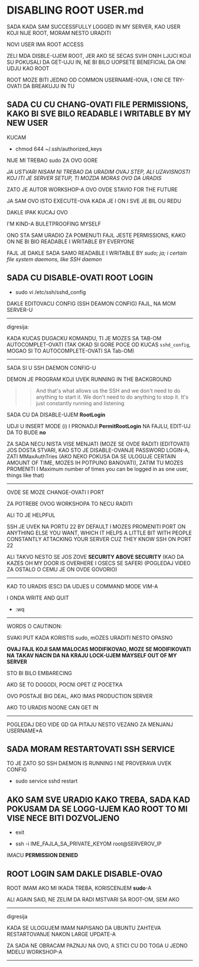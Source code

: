 # DISABLING ROOT USER.md

SADA KADA SAM SUCCESSFULLY LOGGED IN MY SERVER, KAO USER KOJI NIJE ROOT, MORAM NESTO URADITI

NOVI USER IMA ROOT ACCESS

ZELI MDA DISBLE-UJEM ROOT, JER AKO SE SECAS SVIH ONIH LJUCI KOJI SU POKUSALI DA GET-UJU IN, NE BI BILO UOPSETE BENEFICIAL DA ONI UDJU KAO ROOT

ROOT MOZE BITI JEDNO OD COMMON USERNAME-IOVA, I ONI CE TRY-OVATI DA BREAKUJU IN TU

## SADA CU CU CHANG-OVATI FILE PERMISSIONS, KAKO BI SVE BILO READABLE I WRITABLE BY MY NEW USER

KUCAM

- chmod 644 ~/.ssh/authorized_keys

NIJE MI TREBAO sudo ZA OVO GORE

*JA USTVARI NISAM NI TREBAO DA URADIM OVAJ STEP, ALI  UZAVISNOSTI KOJ ITI JE SERVER SETUP, TI MOZDA MORAS OVO DA URADIS*

ZATO JE AUTOR WORKSHOP-A OVO OVDE STAVIO FOR THE FUTURE

JA SAM OVO ISTO EXECUTE-OVA KADA JE I ON I SVE JE BIL OU REDU

DAKLE IPAK KUCAJ OVO

I'M KIND-A BULETPROOFING MYSELF

ONO STA SAM URADIO ZA POMENUTI FAJL JESTE PERMISSIONS, KAKO ON NE BI BIO READABLE I WRITABLE BY EVERYONE

FAJL JE DAKLE SADA SAMO READABLE I WRITABLE BY *sudo; ja; i certain file system daemons, like SSH daemon*

## SADA CU DISABLE-OVATI ROOT LOGIN

- sudo vi /etc/ssh/sshd_config

DAKLE EDITOVACU CONFIG (SSH DEAMON CONFIG) FAJL, NA MOM SERVER-U

******

digresija:

KADA KUCAS DUGACKU KOMANDU, TI JE MOZES SA TAB-OM AUTOCOMPLET-OVATI  (TAK OKAD SI GORE POCE OD KUCAS `sshd_config`, MOGAO SI TO AUTOCOMPLETE-OVATI SA Tab-OM)

******

SADA SI U SSH DAEMON CONFIG-U

DEMON JE PROGRAM KOJI UVEK RUNNING IN THE BACKGROUND

>> And that's what allows us the SSH and we don't need to do anything to start it. We don't need to do anything to stop it. It's just constantly running and listening

SADA CU DA DISABLE-UJEM **RootLogin**

UDJI U INSERT MODE (i) I PRONADJI **PermitRootLogin** NA FAJLU, EDIT-UJ DA TO BUDE **no**

ZA SADA NECU NISTA VISE MENJATI (MOZE SE OVDE RADITI (EDITOVATI) JOS DOSTA STVARI, KAO STO JE DISABLE-OVANJE PASSWORD LOGIN-A, ZATI MMaxAuthTries (AKO NEKO POKUSA DA SE ULOGUJE CERTAIN AMOUNT OF TIME, MOZES IH POTPUNO BANOVATI), ZATIM TU MOZES PROMENITI I Maximum number of times you can be logged in as one user, things like that)

******

OVDE SE MOZE CHANGE-OVATI I PORT

ZA POTREBE OVOG WORKSHOPA TO NECU RADITI

ALI TO JE HELPFUL

SSH JE UVEK NA PORTU 22 BY DEFAULT I MOZES PROMENITI PORT ON ANYTHING ELSE YOU WANT, WHICH IT HELPS A LITTLE BIT WITH PEOPLE CONSTANTLY ATTACKING YOUR SERVER CUZ THEY KNOW SSH ON PORT 22

ALI TAKVO NESTO SE JOS ZOVE **SECURITY ABOVE SECURITY** (KAO DA KAZES OH MY DOOR IS OVERHERE I OSECS SE SAFER) (POGLEDAJ VIDEO ZA OSTALO O CEMU JE ON OVDE GOVORIO)

******

KAD TO URADIS (ESC) DA UDJES U COMMAND MODE VIM-A

I ONDA WRITE AND QUIT

- :wq

******

WORDS O CAUTINON:

SVAKI PUT KADA KORISTIS sudo, mOZES URADITI NESTO OPASNO

**OVAJ FAJL KOJI SAM MALOCAS MODIFIKOVAO, MOZE SE MODIFIKOVATI NA TAKAV NACIN DA NA KRAJU LOCK-UJEM MAYSELF OUT OF MY SERVER**

STO BI BILO EMBARECING

AKO SE TO DOGODI, POCNI OPET IZ POCETKA

OVO POSTAJE BIG DEAL, AKO IMAS PRODUCTION SERVER

AKO TO URADIS NOONE CAN GET IN

******

POGLEDAJ DEO VIDE GD GA PITAJU NESTO VEZANO ZA MENJANJ USERNAME*A

## SADA MORAM RESTARTOVATI SSH SERVICE

TO JE ZATO SO SSH DAEMON IS RUNNING I NE PROVERAVA UVEK CONFIG

- sudo service sshd restart

## AKO SAM SVE URADIO KAKO TREBA, SADA KAD POKUSAM DA SE LOGG-UJEM KAO ROOT TO MI VISE NECE BITI DOZVOLJENO

- exit

- ssh -i IME_FAJLA_SA_PRIVATE_KEYOM root@SERVEROV_IP

IMACU **PERMISSION DENIED**

## ROOT LOGIN SAM DAKLE DISABLE-OVAO

ROOT IMAM AKO MI IKADA TREBA, KORISCENJEM **sudo**-A

ALI AGAIN SAID, NE ZELIM DA RADI MSTVARI SA ROOT-OM, SEM AKO

******

digresija

KADA SE ULOGUJEM IMAM NAPISANO DA UBUNTU ZAHTEVA RESTARTOVANJE NAKON LARGE UPDATE-A

ZA SADA NE OBRACAM PAZNJU NA OVO, A STICI CU DO TOGA U JEDNO MDELU WORKSHOP-A

******
